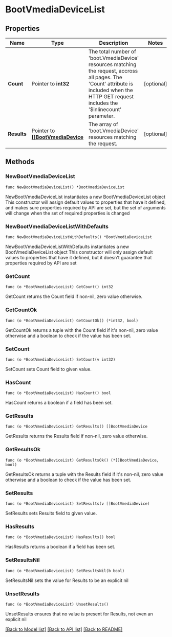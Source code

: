 # BootVmediaDeviceList

## Properties

Name | Type | Description | Notes
------------ | ------------- | ------------- | -------------
**Count** | Pointer to **int32** | The total number of &#39;boot.VmediaDevice&#39; resources matching the request, accross all pages. The &#39;Count&#39; attribute is included when the HTTP GET request includes the &#39;$inlinecount&#39; parameter. | [optional] 
**Results** | Pointer to [**[]BootVmediaDevice**](BootVmediaDevice.md) | The array of &#39;boot.VmediaDevice&#39; resources matching the request. | [optional] 

## Methods

### NewBootVmediaDeviceList

`func NewBootVmediaDeviceList() *BootVmediaDeviceList`

NewBootVmediaDeviceList instantiates a new BootVmediaDeviceList object
This constructor will assign default values to properties that have it defined,
and makes sure properties required by API are set, but the set of arguments
will change when the set of required properties is changed

### NewBootVmediaDeviceListWithDefaults

`func NewBootVmediaDeviceListWithDefaults() *BootVmediaDeviceList`

NewBootVmediaDeviceListWithDefaults instantiates a new BootVmediaDeviceList object
This constructor will only assign default values to properties that have it defined,
but it doesn't guarantee that properties required by API are set

### GetCount

`func (o *BootVmediaDeviceList) GetCount() int32`

GetCount returns the Count field if non-nil, zero value otherwise.

### GetCountOk

`func (o *BootVmediaDeviceList) GetCountOk() (*int32, bool)`

GetCountOk returns a tuple with the Count field if it's non-nil, zero value otherwise
and a boolean to check if the value has been set.

### SetCount

`func (o *BootVmediaDeviceList) SetCount(v int32)`

SetCount sets Count field to given value.

### HasCount

`func (o *BootVmediaDeviceList) HasCount() bool`

HasCount returns a boolean if a field has been set.

### GetResults

`func (o *BootVmediaDeviceList) GetResults() []BootVmediaDevice`

GetResults returns the Results field if non-nil, zero value otherwise.

### GetResultsOk

`func (o *BootVmediaDeviceList) GetResultsOk() (*[]BootVmediaDevice, bool)`

GetResultsOk returns a tuple with the Results field if it's non-nil, zero value otherwise
and a boolean to check if the value has been set.

### SetResults

`func (o *BootVmediaDeviceList) SetResults(v []BootVmediaDevice)`

SetResults sets Results field to given value.

### HasResults

`func (o *BootVmediaDeviceList) HasResults() bool`

HasResults returns a boolean if a field has been set.

### SetResultsNil

`func (o *BootVmediaDeviceList) SetResultsNil(b bool)`

 SetResultsNil sets the value for Results to be an explicit nil

### UnsetResults
`func (o *BootVmediaDeviceList) UnsetResults()`

UnsetResults ensures that no value is present for Results, not even an explicit nil

[[Back to Model list]](../README.md#documentation-for-models) [[Back to API list]](../README.md#documentation-for-api-endpoints) [[Back to README]](../README.md)



